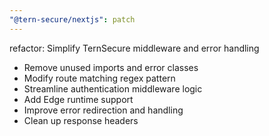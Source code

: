 ```yaml
---
"@tern-secure/nextjs": patch
---
```


refactor: Simplify TernSecure middleware and error handling

- Remove unused imports and error classes
- Modify route matching regex pattern
- Streamline authentication middleware logic
- Add Edge runtime support
- Improve error redirection and handling
- Clean up response headers
